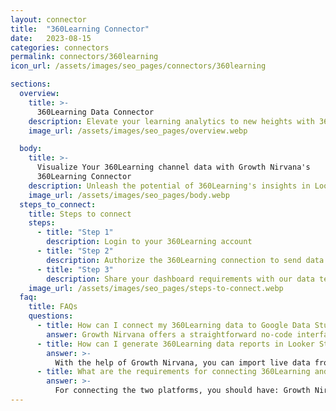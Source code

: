 ```yaml
---
layout: connector
title:  "360Learning Connector"
date:   2023-08-15
categories: connectors
permalink: connectors/360learning
icon_url: /assets/images/seo_pages/connectors/360learning

sections:
  overview:
    title: >-
      360Learning Data Connector
    description: Elevate your learning analytics to new heights with 360Learning integration. Seamlessly blend the power of comprehensive training insights and Looker Studio's analytical prowess, creating a holistic learning ecosystem that drives growth and excellence.
    image_url: /assets/images/seo_pages/overview.webp

  body:
    title: >-
      Visualize Your 360Learning channel data with Growth Nirvana's
      360Learning Connector
    description: Unleash the potential of 360Learning's insights in Looker Studio, forging a path to enhanced learning strategies.
    image_url: /assets/images/seo_pages/body.webp
  steps_to_connect:
    title: Steps to connect
    steps:
      - title: "Step 1"
        description: Login to your 360Learning account
      - title: "Step 2"
        description: Authorize the 360Learning connection to send data to Growth Nirvana
      - title: "Step 3"
        description: Share your dashboard requirements with our data team. We will build the report for you.
    image_url: /assets/images/seo_pages/steps-to-connect.webp
  faq:
    title: FAQs
    questions:
      - title: How can I connect my 360Learning data to Google Data Studio/Looker Studio?
        answer: Growth Nirvana offers a straightforward no-code interface to connect to 360Learning data sources.
      - title: How can I generate 360Learning data reports in Looker Studio?
        answer: >-
          With the help of Growth Nirvana, you can import live data from 360Learning into Looker Studio. These data can be viewed in charts, tables, and dashboards to generate branded reports that can be shared instantly.
      - title: What are the requirements for connecting 360Learning and Looker Studio?
        answer: >-
          For connecting the two platforms, you should have: Growth Nirvana Account and 360Learning Ads Account
---
```

